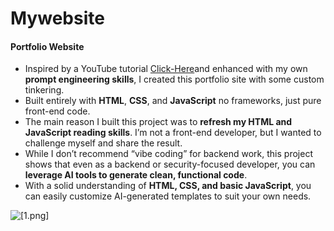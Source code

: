 # Mywebsite
#### **Portfolio Website**

- Inspired by a YouTube tutorial [Click-Here](https://youtu.be/moRqo158NGc)and enhanced with my own **prompt engineering skills**, I created this portfolio site with some custom tinkering.  
- Built entirely with **HTML**, **CSS**, and **JavaScript**  no frameworks, just pure front-end code.  
- The main reason I built this project was to **refresh my HTML and JavaScript reading skills**. I’m not a front-end developer, but I wanted to challenge myself and share the result.  
- While I don’t recommend “vibe coding” for backend work, this project shows that even as a backend or security-focused developer, you can **leverage AI tools to generate clean, functional code**.  
- With a solid understanding of **HTML, CSS, and basic JavaScript**, you can easily customize AI-generated templates to suit your own needs.  


![[1.png]](Mywebsite/1.png)


